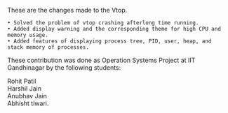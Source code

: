 These are the changes made to the Vtop.
<pre><code>• Solved the problem of vtop crashing afterlong time running.
• Added display warning and the corresponding theme for high CPU and memory usage.
• Added features of displaying process tree, PID, user, heap, and stack memory of processes.
</code></pre>
<p class="has-line-data" data-line-start="6" data-line-end="7">These contribution was done as Operation Systems Project at IIT Gandhinagar by the following students:</p>
<p class="has-line-data" data-line-start="8" data-line-end="12">Rohit Patil<br>
Harshil Jain<br>
Anubhav Jain<br>
Abhisht tiwari.</p>
